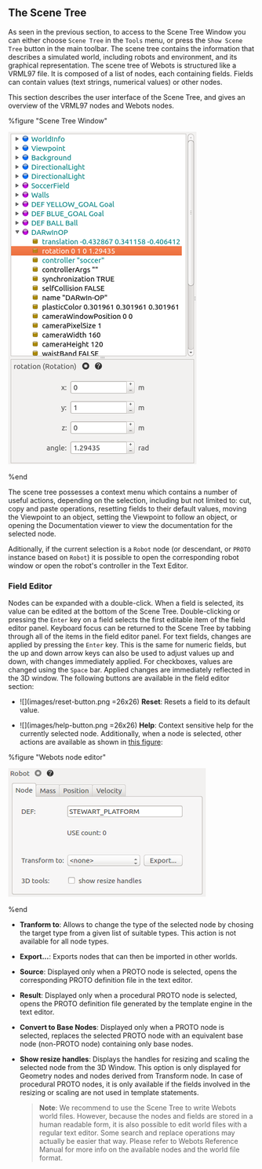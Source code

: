 ## The Scene Tree

As seen in the previous section, to access to the Scene Tree Window you can either choose `Scene Tree` in the `Tools` menu, or press the `Show Scene Tree` button in the main toolbar.
The scene tree contains the information that describes a simulated world, including robots and environment, and its graphical representation.
The scene tree of Webots is structured like a VRML97 file.
It is composed of a list of nodes, each containing fields.
Fields can contain values (text strings, numerical values) or other nodes.

This section describes the user interface of the Scene Tree, and gives an overview of the VRML97 nodes and Webots nodes.

%figure "Scene Tree Window"

![scene_tree1.png](images/scene_tree1.png)

%end

The scene tree possesses a context menu which contains a number of useful actions, depending on the selection, including but not limited to: cut, copy and paste operations, resetting fields to their default values, moving the Viewpoint to an object, setting the Viewpoint to follow an object, or opening the Documentation viewer to view the documentation for the selected node.

Aditionally, if the current selection is a `Robot` node (or descendant, or `PROTO` instance based on `Robot`) it is possible to open the corresponding robot window or open the robot's controller in the Text Editor.

### Field Editor

Nodes can be expanded with a double-click.
When a field is selected, its value can be edited at the bottom of the Scene Tree.
Double-clicking or pressing the `Enter` key on a field selects the first editable item of the field editor panel.
Keyboard focus can be returned to the Scene Tree by tabbing through all of the items in the field editor panel.
For text fields, changes are applied by pressing the `Enter` key.
This is the same for numeric fields, but the up and down arrow keys can also be used to adjust values up and down, with changes immediately applied.
For checkboxes, values are changed using the `Space` bar.
Applied changes are immediately reflected in the 3D window.
The following buttons are available in the field editor section:

- ![](images/reset-button.png =26x26) **Reset**: Resets a field to its default value.

- ![](images/help-button.png =26x26) **Help**: Context sensitive help for the currently selected node.
Additionally, when a node is selected, other actions are available as shown in [this figure](#webots-node-editor):

%figure "Webots node editor"

![field_editor.png](images/field_editor.png)

%end

- **Tranform to**: Allows to change the type of the selected node by chosing the target type from a given list of suitable types.
This action is not available for all node types.

- **Export...**: Exports nodes that can then be imported in other worlds.

- **Source**: Displayed only when a PROTO node is selected, opens the corresponding PROTO definition file in the text editor.

- **Result**: Displayed only when a procedural PROTO node is selected, opens the PROTO definition file generated by the template engine in the text editor.

- **Convert to Base Nodes**: Displayed only when a PROTO node is selected, replaces the selected PROTO node with an equivalent base node (non-PROTO node) containing only base nodes.

- **Show resize handles**: Displays the handles for resizing and scaling the selected node from the 3D Window.
This option is only displayed for Geometry nodes and nodes derived from Transform node.
In case of procedural PROTO nodes, it is only available if the fields involved in the resizing or scaling are not used in template statements.

    > **Note**:
We recommend to use the Scene Tree to write Webots world files. However, because
the nodes and fields are stored in a human readable form, it is also possible to
edit world files with a regular text editor. Some search and replace operations
may actually be easier that way. Please refer to Webots Reference Manual for
more info on the available nodes and the world file format.
